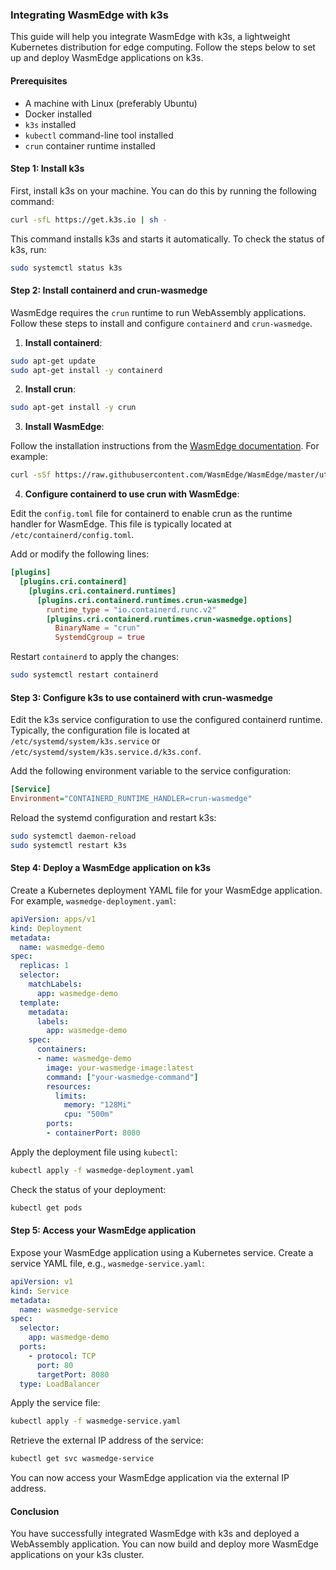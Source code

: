 ### Integrating WasmEdge with k3s

This guide will help you integrate WasmEdge with k3s, a lightweight Kubernetes distribution for edge computing. Follow the steps below to set up and deploy WasmEdge applications on k3s.

#### Prerequisites
- A machine with Linux (preferably Ubuntu)
- Docker installed
- `k3s` installed
- `kubectl` command-line tool installed
- `crun` container runtime installed

#### Step 1: Install k3s

First, install k3s on your machine. You can do this by running the following command:

```sh
curl -sfL https://get.k3s.io | sh -
```

This command installs k3s and starts it automatically. To check the status of k3s, run:

```sh
sudo systemctl status k3s
```

#### Step 2: Install containerd and crun-wasmedge

WasmEdge requires the `crun` runtime to run WebAssembly applications. Follow these steps to install and configure `containerd` and `crun-wasmedge`.

1. **Install containerd**:

```sh
sudo apt-get update
sudo apt-get install -y containerd
```

2. **Install crun**:

```sh
sudo apt-get install -y crun
```

3. **Install WasmEdge**:

Follow the installation instructions from the [WasmEdge documentation](https://wasmedge.org/docs/quick-start/install/). For example:

```sh
curl -sSf https://raw.githubusercontent.com/WasmEdge/WasmEdge/master/utils/install.sh | sudo bash
```

4. **Configure containerd to use crun with WasmEdge**:

Edit the `config.toml` file for containerd to enable crun as the runtime handler for WasmEdge. This file is typically located at `/etc/containerd/config.toml`.

Add or modify the following lines:

```toml
[plugins]
  [plugins.cri.containerd]
    [plugins.cri.containerd.runtimes]
      [plugins.cri.containerd.runtimes.crun-wasmedge]
        runtime_type = "io.containerd.runc.v2"
        [plugins.cri.containerd.runtimes.crun-wasmedge.options]
          BinaryName = "crun"
          SystemdCgroup = true
```

Restart `containerd` to apply the changes:

```sh
sudo systemctl restart containerd
```

#### Step 3: Configure k3s to use containerd with crun-wasmedge

Edit the k3s service configuration to use the configured containerd runtime. Typically, the configuration file is located at `/etc/systemd/system/k3s.service` or `/etc/systemd/system/k3s.service.d/k3s.conf`.

Add the following environment variable to the service configuration:

```ini
[Service]
Environment="CONTAINERD_RUNTIME_HANDLER=crun-wasmedge"
```

Reload the systemd configuration and restart k3s:

```sh
sudo systemctl daemon-reload
sudo systemctl restart k3s
```

#### Step 4: Deploy a WasmEdge application on k3s

Create a Kubernetes deployment YAML file for your WasmEdge application. For example, `wasmedge-deployment.yaml`:

```yaml
apiVersion: apps/v1
kind: Deployment
metadata:
  name: wasmedge-demo
spec:
  replicas: 1
  selector:
    matchLabels:
      app: wasmedge-demo
  template:
    metadata:
      labels:
        app: wasmedge-demo
    spec:
      containers:
      - name: wasmedge-demo
        image: your-wasmedge-image:latest
        command: ["your-wasmedge-command"]
        resources:
          limits:
            memory: "128Mi"
            cpu: "500m"
        ports:
        - containerPort: 8080
```

Apply the deployment file using `kubectl`:

```sh
kubectl apply -f wasmedge-deployment.yaml
```

Check the status of your deployment:

```sh
kubectl get pods
```

#### Step 5: Access your WasmEdge application

Expose your WasmEdge application using a Kubernetes service. Create a service YAML file, e.g., `wasmedge-service.yaml`:

```yaml
apiVersion: v1
kind: Service
metadata:
  name: wasmedge-service
spec:
  selector:
    app: wasmedge-demo
  ports:
    - protocol: TCP
      port: 80
      targetPort: 8080
  type: LoadBalancer
```

Apply the service file:

```sh
kubectl apply -f wasmedge-service.yaml
```

Retrieve the external IP address of the service:

```sh
kubectl get svc wasmedge-service
```

You can now access your WasmEdge application via the external IP address.

#### Conclusion

You have successfully integrated WasmEdge with k3s and deployed a WebAssembly application. You can now build and deploy more WasmEdge applications on your k3s cluster. 
